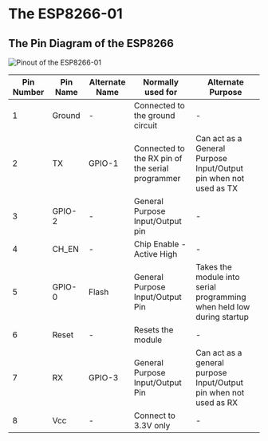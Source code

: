# The ESP8266-01

## The Pin Diagram of the ESP8266

![Pinout of the ESP8266-01](https://components101.com/sites/default/files/component_pin/ESP8266-Pinout.png)

| Pin Number | Pin Name | Alternate Name | Normally used for                                | Alternate Purpose                                                     |
|------------|----------|----------------|--------------------------------------------------|-----------------------------------------------------------------------|
| 1          | Ground   | -              | Connected to the ground circuit                  | -                                                                     |
| 2          | TX       | GPIO-1         | Connected to the RX pin of the serial programmer | Can act as a General Purpose Input/Output pin when not used as TX     |
| 3          | GPIO-2   | -              | General Purpose Input/Output pin                 | -                                                                     |
| 4          | CH_EN    | -              | Chip Enable - Active High                        | -                                                                     |
| 5          | GPIO-0   | Flash          | General Purpose Input/Output Pin                 | Takes the module into serial programming when held low during startup |
| 6          | Reset    | -              | Resets the module                                | -                                                                     |
| 7          | RX       | GPIO-3         | General Purpose Input/Output Pin                 | Can act as a general purpose Input/Output pin when not used as RX     |
| 8          | Vcc      | -              | Connect to 3.3V only                             | -                                                                     |

